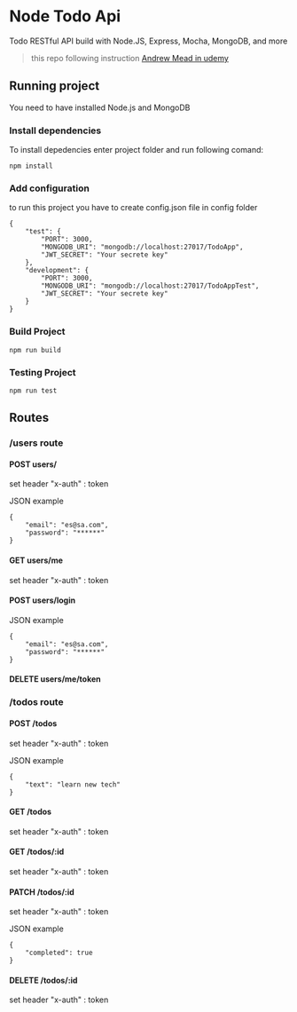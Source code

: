 # Node Todo Api
Todo RESTful API build with Node.JS, Express, Mocha, MongoDB, and more
> this repo following instruction [ Andrew Mead in udemy](https://www.udemy.com/the-complete-nodejs-developer-course-2/)

## Running project

You need to have installed Node.js and MongoDB

### Install dependencies
To install depedencies enter project folder and run following comand:

``
npm install
``

### Add configuration
to run this project you have to create config.json file in config folder
```
{
    "test": {
        "PORT": 3000,
        "MONGODB_URI": "mongodb://localhost:27017/TodoApp",
        "JWT_SECRET": "Your secrete key"
    },
    "development": {
        "PORT": 3000,
        "MONGODB_URI": "mongodb://localhost:27017/TodoAppTest",
        "JWT_SECRET": "Your secrete key"
    }
}
```

### Build Project
``
npm run build
``

### Testing Project
``
npm run test
``

## Routes
### /users route
#### POST users/

set header "x-auth" : token

JSON example
```
{
    "email": "es@sa.com",
    "password": "******"
}
```

#### GET users/me

set header "x-auth" : token

#### POST users/login

JSON example
```
{
    "email": "es@sa.com",
    "password": "******"
}
```


#### DELETE users/me/token

### /todos route
#### POST /todos

set header "x-auth" : token

JSON example
```
{
    "text": "learn new tech"
}
```

#### GET /todos

set header "x-auth" : token

#### GET /todos/:id

set header "x-auth" : token

#### PATCH /todos/:id

set header "x-auth" : token

JSON example
```
{
    "completed": true
}
```

#### DELETE /todos/:id

set header "x-auth" : token